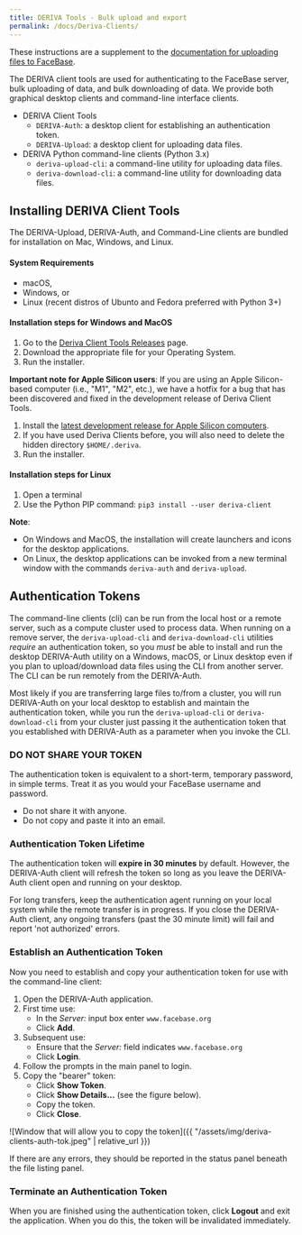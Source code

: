 ```yaml
---
title: DERIVA Tools - Bulk upload and export
permalink: /docs/Deriva-Clients/
---
```


These instructions are a supplement to the [documentation for uploading files to FaceBase](../Upload-Files/).

The DERIVA client tools are used for authenticating to the FaceBase server, bulk uploading of data, and bulk downloading of data. We provide both graphical desktop clients and command-line interface clients.

- DERIVA Client Tools
    - `DERIVA-Auth`: a desktop client for establishing an authentication token.
    - `DERIVA-Upload`: a desktop client for uploading data files.
- DERIVA Python command-line clients (Python 3.x)
    - `deriva-upload-cli`: a command-line utility for uploading data files.
    - `deriva-download-cli`: a command-line utility for downloading data files.


## Installing DERIVA Client Tools

The DERIVA-Upload, DERIVA-Auth, and Command-Line clients are bundled for installation on Mac, Windows, and Linux.

#### System Requirements
- macOS,
- Windows, or
- Linux (recent distros of Ubunto and Fedora preferred with Python 3+)

#### Installation steps for Windows and MacOS
1. Go to the [Deriva Client Tools Releases](https://github.com/informatics-isi-edu/deriva-client-bundle/releases) page.
2. Download the appropriate file for your Operating System.
3. Run the installer.

**Important note for Apple Silicon users**: If you are using an Apple Silicon-based computer (i.e., "M1", "M2", etc.), we have a hotfix for a bug that has been discovered and fixed in the development release of Deriva Client Tools.
1. Install the [latest development release for Apple Silicon computers](https://buildbot.derivacloud.org/~buildbot/deriva-client-bundle/dev/DERIVA-Client-Tools-1.7.0-202410011807-osx.dmg).
2. If you have used Deriva Clients before, you will also need to delete the hidden directory `$HOME/.deriva`.
3. Run the installer.

#### Installation steps for Linux
1. Open a terminal
2. Use the Python PIP command: `pip3 install --user deriva-client`

**Note**:
 - On Windows and MacOS, the installation will create launchers and icons for the desktop applications.
 - On Linux, the desktop applications can be invoked from a new terminal window with the commands `deriva-auth` and `deriva-upload`.

## Authentication Tokens

The command-line clients (cli) can be run from the local host or a remote
server, such as a compute cluster used to process data. When running on a
remove server, the `deriva-upload-cli` and `deriva-download-cli` utilities
_require_ an authentication token, so you _must_ be able to install and run
the desktop DERIVA-Auth utility on a Windows, macOS, or Linux desktop even
if you plan to upload/download data files using the CLI from another server.
The CLI can be run remotely from the DERIVA-Auth.

Most likely if you are transferring large files to/from a cluster, you will run
DERIVA-Auth on your local desktop to establish and maintain the authentication
token, while you run the `deriva-upload-cli` or `deriva-download-cli` from your
cluster just passing it the authentication token that you established with
DERIVA-Auth as a parameter when you invoke the CLI.

### DO NOT SHARE YOUR TOKEN

The authentication token is equivalent to a short-term, temporary password, in
simple terms. Treat it as you would your FaceBase username and password.
- Do not share it with anyone.
- Do not copy and paste it into an email.

### Authentication Token Lifetime

The authentication token will **expire in 30 minutes** by default. However, the
DERIVA-Auth client will refresh the token so long as you leave the DERIVA-Auth
client open and running on your desktop.

For long transfers, keep the authentication agent running on your local
system while the remote transfer is in progress. If you close the DERIVA-Auth
client, any ongoing transfers (past the 30 minute limit) will fail and report
'not authorized' errors.

### Establish an Authentication Token

Now you need to establish and copy your authentication token for use with the command-line client:

1. Open the DERIVA-Auth application.
2. First time use:
    - In the *Server:* input box enter `www.facebase.org`
    - Click **Add**.
3. Subsequent use:
    - Ensure that the *Server:* field indicates `www.facebase.org`
    - Click **Login**.
3. Follow the prompts in the main panel to login.
4. Copy the "bearer" token:
    - Click **Show Token**.
    - Click **Show Details...** (see the figure below).
    - Copy the token.
    - Click **Close**.

![Window that will allow you to copy the token]({{ "/assets/img/deriva-clients-auth-tok.jpeg" | relative_url }})

If there are any errors, they should be reported in the status panel beneath the file listing panel.

### Terminate an Authentication Token

When you are finished using the authentication token, click **Logout** and exit the application. When you do this, the token will be invalidated immediately.
